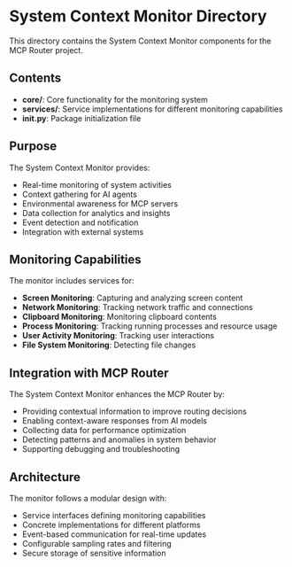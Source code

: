 # System Context Monitor Directory

This directory contains the System Context Monitor components for the MCP Router project.

## Contents

- **core/**: Core functionality for the monitoring system
- **services/**: Service implementations for different monitoring capabilities
- **__init__.py**: Package initialization file

## Purpose

The System Context Monitor provides:
- Real-time monitoring of system activities
- Context gathering for AI agents
- Environmental awareness for MCP servers
- Data collection for analytics and insights
- Event detection and notification
- Integration with external systems

## Monitoring Capabilities

The monitor includes services for:
- **Screen Monitoring**: Capturing and analyzing screen content
- **Network Monitoring**: Tracking network traffic and connections
- **Clipboard Monitoring**: Monitoring clipboard contents
- **Process Monitoring**: Tracking running processes and resource usage
- **User Activity Monitoring**: Tracking user interactions
- **File System Monitoring**: Detecting file changes

## Integration with MCP Router

The System Context Monitor enhances the MCP Router by:
- Providing contextual information to improve routing decisions
- Enabling context-aware responses from AI models
- Collecting data for performance optimization
- Detecting patterns and anomalies in system behavior
- Supporting debugging and troubleshooting

## Architecture

The monitor follows a modular design with:
- Service interfaces defining monitoring capabilities
- Concrete implementations for different platforms
- Event-based communication for real-time updates
- Configurable sampling rates and filtering
- Secure storage of sensitive information 